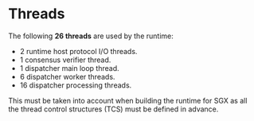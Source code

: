 # Threads

The following **26 threads** are used by the runtime:

* 2 runtime host protocol I/O threads.
* 1 consensus verifier thread.
* 1 dispatcher main loop thread.
* 6 dispatcher worker threads.
* 16 dispatcher processing threads.

This must be taken into account when building the runtime for SGX as all the
thread control structures (TCS) must be defined in advance.
